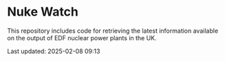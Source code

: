 # Nuke Watch

This repository includes code for retrieving the latest information available on the output of EDF nuclear power plants in the UK.

Last updated: 2025-02-08 09:13